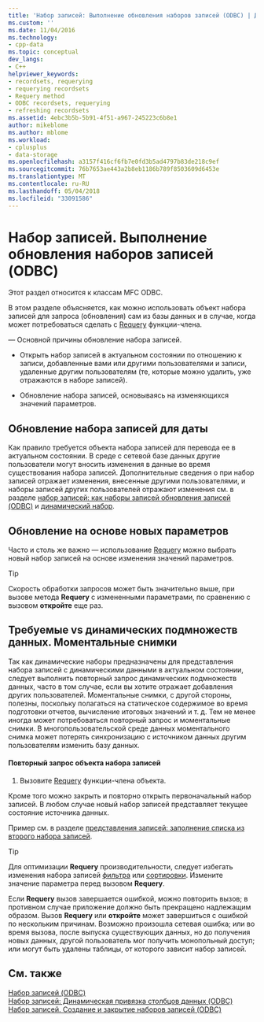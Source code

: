 ```yaml
---
title: 'Набор записей: Выполнение обновления наборов записей (ODBC) | Документы Microsoft'
ms.custom: ''
ms.date: 11/04/2016
ms.technology:
- cpp-data
ms.topic: conceptual
dev_langs:
- C++
helpviewer_keywords:
- recordsets, requerying
- requerying recordsets
- Requery method
- ODBC recordsets, requerying
- refreshing recordsets
ms.assetid: 4ebc3b5b-5b91-4f51-a967-245223c6b8e1
author: mikeblome
ms.author: mblome
ms.workload:
- cplusplus
- data-storage
ms.openlocfilehash: a3157f416cf6fb7e0fd3b5ad4797b83de218c9ef
ms.sourcegitcommit: 76b7653ae443a2b8eb1186b789f8503609d6453e
ms.translationtype: MT
ms.contentlocale: ru-RU
ms.lasthandoff: 05/04/2018
ms.locfileid: "33091586"
---
```

# <a name="recordset-requerying-a-recordset-odbc"></a>Набор записей. Выполнение обновления наборов записей (ODBC)
Этот раздел относится к классам MFC ODBC.  
  
 В этом разделе объясняется, как можно использовать объект набора записей для запроса (обновления) сам из базы данных и в случае, когда может потребоваться сделать с [Requery](../../mfc/reference/crecordset-class.md#requery) функции-члена.  
  
 — Основной причины обновление набора записей.  
  
-   Открыть набор записей в актуальном состоянии по отношению к записи, добавленные вами или другими пользователями и записи, удаленные другим пользователям (те, которые можно удалить, уже отражаются в наборе записей).  
  
-   Обновление набора записей, основываясь на изменяющихся значений параметров.  
  
##  <a name="_core_bringing_the_recordset_up_to_date"></a> Обновление набора записей для даты  
 Как правило требуется объекта набора записей для перевода ее в актуальном состоянии. В среде с сетевой базе данных другие пользователи могут вносить изменения в данные во время существования набора записей. Дополнительные сведения о при набор записей отражает изменения, внесенные другими пользователями, и наборы записей других пользователей отражают изменения см. в разделе [набор записей: как наборы записей обновления записей (ODBC)](../../data/odbc/recordset-how-recordsets-update-records-odbc.md) и [динамический набор](../../data/odbc/dynaset.md).  
  
##  <a name="_core_requerying_based_on_new_parameters"></a> Обновление на основе новых параметров  
 Часто и столь же важно — использование [Requery](../../mfc/reference/crecordset-class.md#requery) можно выбрать новый набор записей на основе изменения значений параметров.  
  
> [!TIP]
>  Скорость обработки запросов может быть значительно выше, при вызове метода **Requery** с измененными параметрами, по сравнению с вызовом **откройте** еще раз.  
  
##  <a name="_core_requerying_dynasets_vs.._snapshots"></a> Требуемые vs динамических подмножеств данных. Моментальные снимки  
 Так как динамические наборы предназначены для представления набора записей с динамическими данными в актуальном состоянии, следует выполнить повторный запрос динамических подмножеств данных, часто в том случае, если вы хотите отражает добавления других пользователей. Моментальные снимки, с другой стороны, полезны, поскольку полагаться на статическое содержимое во время подготовки отчетов, вычисление итоговых значений и т. д. Тем не менее иногда может потребоваться повторный запрос и моментальные снимки. В многопользовательской среде данных моментального снимка может потерять синхронизацию с источником данных другим пользователям изменить базу данных.  
  
#### <a name="to-requery-a-recordset-object"></a>Повторный запрос объекта набора записей  
  
1.  Вызовите [Requery](../../mfc/reference/crecordset-class.md#requery) функции-члена объекта.  
  
 Кроме того можно закрыть и повторно открыть первоначальный набор записей. В любом случае новый набор записей представляет текущее состояние источника данных.  
  
 Пример см. в разделе [представления записей: заполнение списка из второго набора записей](../../data/filling-a-list-box-from-a-second-recordset-mfc-data-access.md).  
  
> [!TIP]
>  Для оптимизации **Requery** производительности, следует избегать изменения набора записей [фильтра](../../data/odbc/recordset-filtering-records-odbc.md) или [сортировки](../../data/odbc/recordset-sorting-records-odbc.md). Измените значение параметра перед вызовом **Requery**.  
  
 Если **Requery** вызов завершается ошибкой, можно повторить вызов; в противном случае приложение должно быть прекращено надлежащим образом. Вызов **Requery** или **откройте** может завершиться с ошибкой по нескольким причинам. Возможно произошла сетевая ошибка; или во время вызова, после выпуска существующих данных, но до получения новых данных, другой пользователь мог получить монопольный доступ; или могут быть удалены таблицы, от которого зависит набор записей.  
  
## <a name="see-also"></a>См. также  
 [Набор записей (ODBC)](../../data/odbc/recordset-odbc.md)   
 [Набор записей: Динамическая привязка столбцов данных (ODBC)](../../data/odbc/recordset-dynamically-binding-data-columns-odbc.md)   
 [Набор записей. Создание и закрытие наборов записей (ODBC)](../../data/odbc/recordset-creating-and-closing-recordsets-odbc.md)